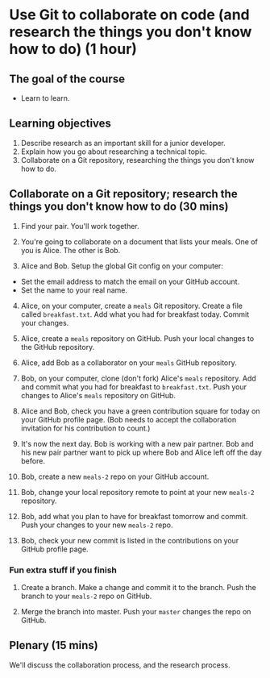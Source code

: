 # Use Git to collaborate on code (and research the things you don't know how to do) (1 hour)

## The goal of the course

* Learn to learn.

## Learning objectives

1. Describe research as an important skill for a junior developer.
2. Explain how you go about researching a technical topic.
3. Collaborate on a Git repository, researching the things you don't know how to do.

## Collaborate on a Git repository; research the things you don't know how to do (30 mins)

1. Find your pair.  You'll work together.

2. You're going to collaborate on a document that lists your meals.  One of you is Alice. The other is Bob.

3. Alice and Bob. Setup the global Git config on your computer:
  * Set the email address to match the email on your GitHub account.
  * Set the name to your real name.

4. Alice, on your computer, create a `meals` Git repository.  Create a file called `breakfast.txt`.  Add what you had for breakfast today.  Commit your changes.

5. Alice, create a `meals` repository on GitHub. Push your local changes to the GitHub repository.

6. Alice, add Bob as a collaborator on your `meals` GitHub repository.

7. Bob, on your computer, clone (don't fork) Alice's `meals` repository.  Add and commit what you had for breakfast to `breakfast.txt`.  Push your changes to Alice's `meals` repository on GitHub.

8. Alice and Bob, check you have a green contribution square for today on your GitHub profile page.  (Bob needs to accept the collaboration invitation for his contribution to count.)

9. It's now the next day.  Bob is working with a new pair partner.  Bob and his new pair partner want to pick up where Bob and Alice left off the day before.

10. Bob, create a new `meals-2` repo on your GitHub account.

11. Bob, change your local repository remote to point at your new `meals-2` repository.

12. Bob, add what you plan to have for breakfast tomorrow and commit.  Push your changes to your new `meals-2` repo.

13. Bob, check your new commit is listed in the contributions on your GitHub profile page.

### Fun extra stuff if you finish

1. Create a branch.  Make a change and commit it to the branch.  Push the branch to your `meals-2` repo on GitHub.

2. Merge the branch into master.  Push your `master` changes the repo on GitHub.

## Plenary (15 mins)

We'll discuss the collaboration process, and the research process.
